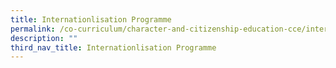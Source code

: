 ```yaml
---
title: Internationlisation Programme
permalink: /co-curriculum/character-and-citizenship-education-cce/internationlisation-programme
description: ""
third_nav_title: Internationlisation Programme
---
```



